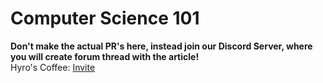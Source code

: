 # Computer Science 101  

**Don't make the actual PR's here, instead join our Discord Server, where you will create forum thread with the article!**  
Hyro's Coffee: [Invite](https://discord.gg/yt8qBfQy5E)
